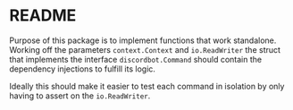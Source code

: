 # README
Purpose of this package is to implement functions that work standalone. Working off the
parameters `context.Context` and `io.ReadWriter` the struct that implements the interface
`discordbot.Command` should contain the dependency injections to fulfill its logic.

Ideally this should make it easier to test each command in isolation by only having to assert
on the `io.ReadWriter`.
